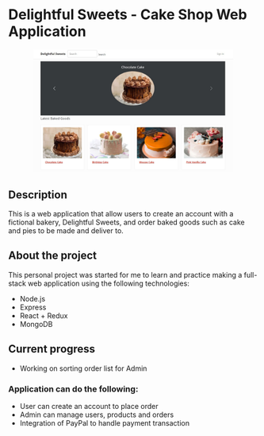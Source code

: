 # Delightful Sweets - Cake Shop Web Application
<p align="center">
<img src="./Delightful_Sweet.jpg" width="80%">
</p>

## Description
This is a web application that allow users to create an account with a fictional bakery, Delightful Sweets, and order baked goods such as cake and pies to be made
and deliver to.

## About the project
This personal project was started for me to learn and practice making a full-stack web application using the following technologies:
- Node.js
- Express
- React + Redux
- MongoDB

## Current progress
- Working on sorting order list for Admin

### Application can do the following:
- User can create an account to place order
- Admin can manage users, products and orders
- Integration of PayPal to handle payment transaction

